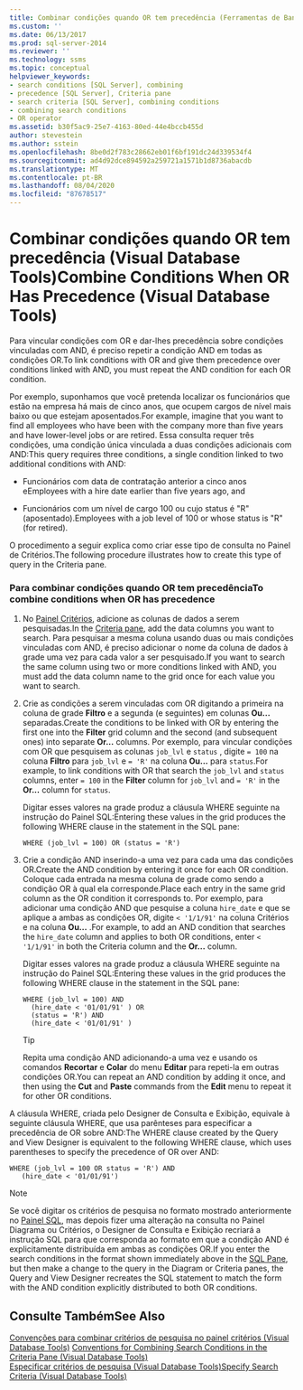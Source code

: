 ```yaml
---
title: Combinar condições quando OR tem precedência (Ferramentas de Banco de Dados Visual) | Microsoft Docs
ms.custom: ''
ms.date: 06/13/2017
ms.prod: sql-server-2014
ms.reviewer: ''
ms.technology: ssms
ms.topic: conceptual
helpviewer_keywords:
- search conditions [SQL Server], combining
- precedence [SQL Server], Criteria pane
- search criteria [SQL Server], combining conditions
- combining search conditions
- OR operator
ms.assetid: b30f5ac9-25e7-4163-80ed-44e4bccb455d
author: stevestein
ms.author: sstein
ms.openlocfilehash: 8be0d2f783c28662eb01f6bf191dc24d339534f4
ms.sourcegitcommit: ad4d92dce894592a259721a1571b1d8736abacdb
ms.translationtype: MT
ms.contentlocale: pt-BR
ms.lasthandoff: 08/04/2020
ms.locfileid: "87678517"
---
```

# <a name="combine-conditions-when-or-has-precedence-visual-database-tools"></a><span data-ttu-id="71865-102">Combinar condições quando OR tem precedência (Visual Database Tools)</span><span class="sxs-lookup"><span data-stu-id="71865-102">Combine Conditions When OR Has Precedence (Visual Database Tools)</span></span>
  <span data-ttu-id="71865-103">Para vincular condições com OR e dar-lhes precedência sobre condições vinculadas com AND, é preciso repetir a condição AND em todas as condições OR.</span><span class="sxs-lookup"><span data-stu-id="71865-103">To link conditions with OR and give them precedence over conditions linked with AND, you must repeat the AND condition for each OR condition.</span></span>  
  
 <span data-ttu-id="71865-104">Por exemplo, suponhamos que você pretenda localizar os funcionários que estão na empresa há mais de cinco anos, que ocupem cargos de nível mais baixo ou que estejam aposentados.</span><span class="sxs-lookup"><span data-stu-id="71865-104">For example, imagine that you want to find all employees who have been with the company more than five years and have lower-level jobs or are retired.</span></span> <span data-ttu-id="71865-105">Essa consulta requer três condições, uma condição única vinculada a duas condições adicionais com AND:</span><span class="sxs-lookup"><span data-stu-id="71865-105">This query requires three conditions, a single condition linked to two additional conditions with AND:</span></span>  
  
-   <span data-ttu-id="71865-106">Funcionários com data de contratação anterior a cinco anos e</span><span class="sxs-lookup"><span data-stu-id="71865-106">Employees with a hire date earlier than five years ago, and</span></span>  
  
-   <span data-ttu-id="71865-107">Funcionários com um nível de cargo 100 ou cujo status é "R" (aposentado).</span><span class="sxs-lookup"><span data-stu-id="71865-107">Employees with a job level of 100 or whose status is "R" (for retired).</span></span>  
  
 <span data-ttu-id="71865-108">O procedimento a seguir explica como criar esse tipo de consulta no Painel de Critérios.</span><span class="sxs-lookup"><span data-stu-id="71865-108">The following procedure illustrates how to create this type of query in the Criteria pane.</span></span>  
  
### <a name="to-combine-conditions-when-or-has-precedence"></a><span data-ttu-id="71865-109">Para combinar condições quando OR  tem precedência</span><span class="sxs-lookup"><span data-stu-id="71865-109">To combine conditions when OR has precedence</span></span>  
  
1.  <span data-ttu-id="71865-110">No [Painel Critérios](visual-database-tools.md), adicione as colunas de dados a serem pesquisadas.</span><span class="sxs-lookup"><span data-stu-id="71865-110">In the [Criteria pane](visual-database-tools.md), add the data columns you want to search.</span></span> <span data-ttu-id="71865-111">Para pesquisar a mesma coluna usando duas ou mais condições vinculadas com AND, é preciso adicionar o nome da coluna de dados à grade uma vez para cada valor a ser pesquisado.</span><span class="sxs-lookup"><span data-stu-id="71865-111">If you want to search the same column using two or more conditions linked with AND, you must add the data column name to the grid once for each value you want to search.</span></span>  
  
2.  <span data-ttu-id="71865-112">Crie as condições a serem vinculadas com OR digitando a primeira na coluna de grade **Filtro** e a segunda (e seguintes) em colunas **Ou...** separadas.</span><span class="sxs-lookup"><span data-stu-id="71865-112">Create the conditions to be linked with OR by entering the first one into the **Filter** grid column and the second (and subsequent ones) into separate **Or...** columns.</span></span> <span data-ttu-id="71865-113">Por exemplo, para vincular condições com OR que pesquisem as colunas `job_lvl` e `status` , digite `= 100` na coluna **Filtro** para `job_lvl` e `= 'R'` na coluna **Ou...** para `status`.</span><span class="sxs-lookup"><span data-stu-id="71865-113">For example, to link conditions with OR that search the `job_lvl` and `status` columns, enter `= 100` in the **Filter** column for `job_lvl` and `= 'R'` in the **Or...** column for `status`.</span></span>  
  
     <span data-ttu-id="71865-114">Digitar esses valores na grade produz a cláusula WHERE seguinte na instrução do Painel SQL:</span><span class="sxs-lookup"><span data-stu-id="71865-114">Entering these values in the grid produces the following WHERE clause in the statement in the SQL pane:</span></span>  
  
    ```  
    WHERE (job_lvl = 100) OR (status = 'R')  
    ```  
  
3.  <span data-ttu-id="71865-115">Crie a condição AND inserindo-a uma vez para cada uma das condições OR.</span><span class="sxs-lookup"><span data-stu-id="71865-115">Create the AND condition by entering it once for each OR condition.</span></span> <span data-ttu-id="71865-116">Coloque cada entrada na mesma coluna de grade como sendo a condição OR à qual ela corresponde.</span><span class="sxs-lookup"><span data-stu-id="71865-116">Place each entry in the same grid column as the OR condition it corresponds to.</span></span> <span data-ttu-id="71865-117">Por exemplo, para adicionar uma condição AND que pesquise a coluna `hire_date` e que se aplique a ambas as condições OR, digite `< '1/1/91'` na coluna Critérios e na coluna **Ou...** .</span><span class="sxs-lookup"><span data-stu-id="71865-117">For example, to add an AND condition that searches the `hire_date` column and applies to both OR conditions, enter `< '1/1/91'` in both the Criteria column and the **Or...** column.</span></span>  
  
     <span data-ttu-id="71865-118">Digitar esses valores na grade produz a cláusula WHERE seguinte na instrução do Painel SQL:</span><span class="sxs-lookup"><span data-stu-id="71865-118">Entering these values in the grid produces the following WHERE clause in the statement in the SQL pane:</span></span>  
  
    ```  
    WHERE (job_lvl = 100) AND   
      (hire_date < '01/01/91' ) OR  
      (status = 'R') AND   
      (hire_date < '01/01/91' )  
    ```  
  
    > [!TIP]  
    >  <span data-ttu-id="71865-119">Repita uma condição AND adicionando-a uma vez e usando os comandos **Recortar** e **Colar** do menu **Editar** para repeti-la em outras condições OR.</span><span class="sxs-lookup"><span data-stu-id="71865-119">You can repeat an AND condition by adding it once, and then using the **Cut** and **Paste** commands from the **Edit** menu to repeat it for other OR conditions.</span></span>  
  
 <span data-ttu-id="71865-120">A cláusula WHERE, criada pelo Designer de Consulta e Exibição, equivale à seguinte cláusula WHERE, que usa parênteses para especificar a precedência de OR sobre AND:</span><span class="sxs-lookup"><span data-stu-id="71865-120">The WHERE clause created by the Query and View Designer is equivalent to the following WHERE clause, which uses parentheses to specify the precedence of OR over AND:</span></span>  
  
```  
WHERE (job_lvl = 100 OR status = 'R') AND  
   (hire_date < '01/01/91')  
```  
  
> [!NOTE]  
>  <span data-ttu-id="71865-121">Se você digitar os critérios de pesquisa no formato mostrado anteriormente no [Painel SQL](sql-pane-visual-database-tools.md), mas depois fizer uma alteração na consulta no Painel Diagrama ou Critérios, o Designer de Consulta e Exibição recriará a instrução SQL para que corresponda ao formato em que a condição AND é explicitamente distribuída em ambas as condições OR.</span><span class="sxs-lookup"><span data-stu-id="71865-121">If you enter the search conditions in the format shown immediately above in the [SQL Pane](sql-pane-visual-database-tools.md), but then make a change to the query in the Diagram or Criteria panes, the Query and View Designer recreates the SQL statement to match the form with the AND condition explicitly distributed to both OR conditions.</span></span>  
  
## <a name="see-also"></a><span data-ttu-id="71865-122">Consulte Também</span><span class="sxs-lookup"><span data-stu-id="71865-122">See Also</span></span>  
 <span data-ttu-id="71865-123">[Convenções para combinar critérios de pesquisa no painel critérios &#40;Visual Database Tools&#41;](conventions-combine-search-conditions-in-criteria-pane-visual-db-tools.md) </span><span class="sxs-lookup"><span data-stu-id="71865-123">[Conventions for Combining Search Conditions in the Criteria Pane &#40;Visual Database Tools&#41;](conventions-combine-search-conditions-in-criteria-pane-visual-db-tools.md) </span></span>  
 [<span data-ttu-id="71865-124">Especificar critérios de pesquisa &#40;Visual Database Tools&#41;</span><span class="sxs-lookup"><span data-stu-id="71865-124">Specify Search Criteria &#40;Visual Database Tools&#41;</span></span>](specify-search-criteria-visual-database-tools.md)  
  
  
